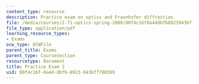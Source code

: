 ```yaml
---
content_type: resource
description: Practice exam on optics and Fraunhofer diffraction.
file: /media/courses/2-71-optics-spring-2009/80f4c16f8a44dbfb89239436ff700369_MIT2_71S09_practice2.pdf
file_type: application/pdf
learning_resource_types:
- Exams
ocw_type: OCWFile
parent_title: Exams
parent_type: CourseSection
resourcetype: Document
title: Practice Exam 2
uid: 80f4c16f-8a44-dbfb-8923-9436ff700369
---
```

